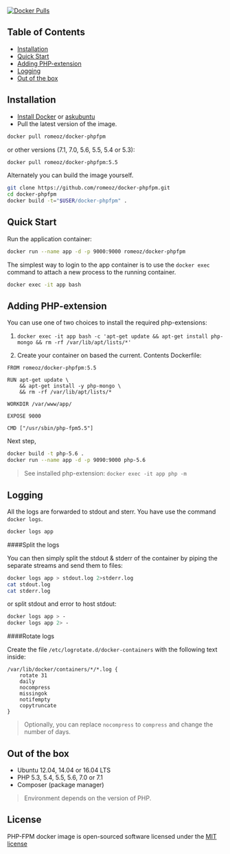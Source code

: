 [![Docker Pulls](https://img.shields.io/docker/pulls/romeoz/docker-phpfpm.svg)](https://hub.docker.com/r/romeoz/docker-phpfpm/)

Table of Contents
-------------------

 * [Installation](#installation)
 * [Quick Start](#quick-start)
 * [Adding PHP-extension](#adding-php-extension) 
 * [Logging](#logging)
 * [Out of the box](#out-of-the-box)

Installation
-------------------

 * [Install Docker](https://docs.docker.com/installation/) or [askubuntu](http://askubuntu.com/a/473720)
 * Pull the latest version of the image.
 
```bash
docker pull romeoz/docker-phpfpm
```

or other versions (7.1, 7.0, 5.6, 5.5, 5.4 or 5.3):

```bash
docker pull romeoz/docker-phpfpm:5.5
```

Alternately you can build the image yourself.

```bash
git clone https://github.com/romeoz/docker-phpfpm.git
cd docker-phpfpm
docker build -t="$USER/docker-phpfpm" .
```

Quick Start
-------------------

Run the application container:

```bash
docker run --name app -d -p 9000:9000 romeoz/docker-phpfpm
```

The simplest way to login to the app container is to use the `docker exec` command to attach a new process to the running container.

```bash
docker exec -it app bash
```

Adding PHP-extension
-------------------

You can use one of two choices to install the required php-extensions:

1. `docker exec -it app bash -c 'apt-get update && apt-get install php-mongo && rm -rf /var/lib/apt/lists/*'`

2. Create your container on based the current. Сontents Dockerfile:

```
FROM romeoz/docker-phpfpm:5.5

RUN apt-get update \
    && apt-get install -y php-mongo \
    && rm -rf /var/lib/apt/lists/* 

WORKDIR /var/www/app/

EXPOSE 9000

CMD ["/usr/sbin/php-fpm5.5"]
```

Next step,

```bash
docker build -t php-5.6 .
docker run --name app -d -p 9090:9000 php-5.6
```

>See installed php-extension: `docker exec -it app php -m`

Logging
-------------------

All the logs are forwarded to stdout and sterr. You have use the command `docker logs`.

```bash
docker logs app
```

####Split the logs

You can then simply split the stdout & stderr of the container by piping the separate streams and send them to files:

```bash
docker logs app > stdout.log 2>stderr.log
cat stdout.log
cat stderr.log
```

or split stdout and error to host stdout:

```bash
docker logs app > -
docker logs app 2> -
```

####Rotate logs

Create the file `/etc/logrotate.d/docker-containers` with the following text inside:

```
/var/lib/docker/containers/*/*.log {
    rotate 31
    daily
    nocompress
    missingok
    notifempty
    copytruncate
}
```
> Optionally, you can replace `nocompress` to `compress` and change the number of days.

Out of the box
-------------------
 * Ubuntu 12.04, 14.04 or 16.04 LTS 
 * PHP 5.3, 5.4, 5.5, 5.6, 7.0 or 7.1
 * Composer (package manager)

>Environment depends on the version of PHP.

License
-------------------

PHP-FPM docker image is open-sourced software licensed under the [MIT license](http://opensource.org/licenses/MIT)